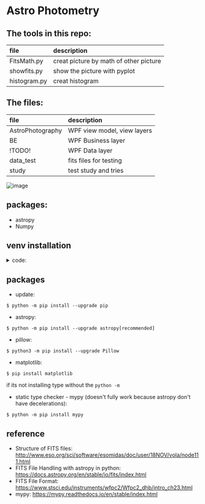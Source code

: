 # Astro Photometry
## The tools in this repo:
| file          | description  | 
| :------------ |:---------------|
| FitsMath.py   | creat picture by math of other picture |
| showfits.py   | show the picture with pyplot|
| histogram.py  | creat histogram |

## The files:
| file          | description  | 
| :------------ |:---------------|
| AstroPhotography  | WPF view model, view layers|
| BE    | WPF Business layer |
| !TODO! | WPF Data layer
| data_test | fits files for testing| 
| study | test study and tries |

![image](https://morecoding.files.wordpress.com/2015/01/3tier_2.jpg)

## packages:
- astropy
- Numpy

## venv installation
<details>
  <summary>code:</summary>

```shell
$ python -m venv --system-site-packages .\venv
```
1. to start venv type:   
```shell
$ &"./venv/Scripts/Activate.ps1"
```
2. to get out of venv type:
```shell
$ deactivate
```
3. if error in stating, type in admin cmd:
```shell
$ Set-ExecutionPolicy Unrestricted -Scope Process
```
</details>

## packages
* update:
```shell
$ python -m pip install --upgrade pip
```
* astropy:
```shell
$ python -m pip install --upgrade astropy[recommended]
```
* pillow:
```shell
$ python3 -m pip install --upgrade Pillow
```
* matplotlib:
```shell
$ pip install matplotlib
```
if its not installing type without the `python -m `

* static type checker - mypy (doesn't fully work because astropy don't have decelerations):
```shell
$ python -m pip install mypy
```

## reference
* Structure of FITS files: http://www.eso.org/sci/software/esomidas/doc/user/18NOV/vola/node111.html  
* FITS File Handling with astropy in python: https://docs.astropy.org/en/stable/io/fits/index.html
* FITS File Format: https://www.stsci.edu/instruments/wfpc2/Wfpc2_dhb/intro_ch23.html
* mypy: https://mypy.readthedocs.io/en/stable/index.html
